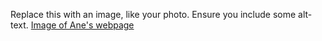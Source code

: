 Replace this with an image, like your photo. Ensure you include some alt-text.
[Image of Ane's webpage](https://img2.freepng.es/20180628/u/kisspng-the-comb-of-the-wind-donostia-san-sebastin-bay-peine-5b34ceba1fbb70.70777194153018745013.jpg)

